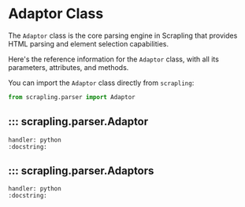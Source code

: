 # Adaptor Class

The `Adaptor` class is the core parsing engine in Scrapling that provides HTML parsing and element selection capabilities.

Here's the reference information for the `Adaptor` class, with all its parameters, attributes, and methods.

You can import the `Adaptor` class directly from `scrapling`:

```python
from scrapling.parser import Adaptor
```

## ::: scrapling.parser.Adaptor
    handler: python
    :docstring:

## ::: scrapling.parser.Adaptors
    handler: python
    :docstring:

